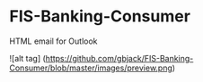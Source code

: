 ﻿# FIS-Banking-Consumer
HTML email for Outlook

![alt tag] (https://github.com/gbjack/FIS-Banking-Consumer/blob/master/images/preview.png)
